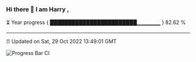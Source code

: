 ### Hi there 👋 I am Harry , 

⏳ Year progress { ████████████████████████▁▁▁▁▁▁ } 82.62 %

---

⏰ Updated on Sat, 29 Oct 2022 13:49:01 GMT

![Progress Bar CI](https://github.com/duykhang68/duykhang68/workflows/Progress%20Bar%20CI/badge.svg)
